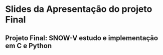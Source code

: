 # Slides da Apresentação do projeto Final

## Projeto Final: SNOW-V estudo e implementação em C e Python